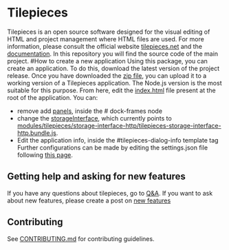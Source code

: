 # Tilepieces
Tilepieces is an open source software designed for the visual editing of HTML and project management where HTML files are used.
For more information, please consult the official website [tilepieces.net](https://tilepieces.net) 
and the [documentation](https://tilepieces.net/documentation).
In this repository you will find the source code of the main project.
#How to create a new application
Using this package, you can create an application.
To do this, download the latest version of the project release.
Once you have downloaded the [zip file](https://github.com/tilepieces/tilepieces/releases/download/latest/tilepieces.project.zip), you can upload it to a working version of a Tilepieces application. The Node.js version is the most suitable for this purpose.
From here, edit the [index.html](https://github.com/tilepieces/tilepieces/blob/main/index.html) file present at the root of the application.
You can:
- remove add [panels](https://tilepieces.net/documentation/panels/index.html), inside the # dock-frames node
- change the [storageInterface](https://tilepieces.net/documentation/api/storage/index.html), which currently points to [modules/tilepieces/storage-interface-http/tilepieces-storage-interface-http.bundle.js](https://github.com/tilepieces/tilepieces/blob/main/modules/tilepieces/storage-interface-http/tilepieces-storage-interface-http.bundle.js).
- Edit the application info, inside the #tilepieces-dialog-info template tag
Further configurations can be made by editing the settings.json file following [this page](https://tilepieces.net/documentation/data-structures/general-settings.html).
## Getting help and asking for new features
If you have any questions about tilepieces, go to
[Q&A](https://github.com/tilepieces/tilepieces/discussions/categories/q-a).
If you want to ask about new features, please create a post on
[new features](https://github.com/tilepieces/tilepieces/discussions/categories/new-features)
## Contributing
See [CONTRIBUTING.md](https://github.com/tilepieces/tilepieces/blob/master/CONTRIBUTING.md) for contributing guidelines.